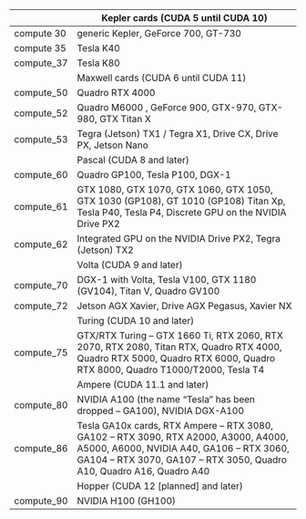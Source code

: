|            | Kepler cards (CUDA 5 until CUDA 10)                                                                                                                                                                     |
|------------|---------------------------------------------------------------------------------------------------------------------------------------------------------------------------------------------------------|
| compute 30 | generic Kepler, GeForce 700, GT-730                                                                                                                                                                     |
| compute 35 | Tesla K40                                                                                                                                                                                               |
| compute_37 | Tesla K80                                                                                                                                                                                               |
|            | Maxwell cards (CUDA 6 until CUDA 11)                                                                                                                                                                    |
| compute_50 | Quadro RTX 4000                                                                                                                                                                                         |
| compute_52 | Quadro M6000 , GeForce 900, GTX-970, GTX-980, GTX Titan X                                                                                                                                               |
| compute_53 | Tegra (Jetson) TX1 / Tegra X1, Drive CX, Drive PX, Jetson Nano                                                                                                                                          |
|            | Pascal (CUDA 8 and later)                                                                                                                                                                               |
| compute_60 | Quadro GP100, Tesla P100, DGX-1                                                                                                                                                                         |
| compute_61 | GTX 1080, GTX 1070, GTX 1060, GTX 1050, GTX 1030 (GP108), GT 1010 (GP108) Titan Xp, Tesla P40, Tesla P4, Discrete GPU on the NVIDIA Drive PX2                                                           |
| compute_62 | Integrated GPU on the NVIDIA Drive PX2, Tegra (Jetson) TX2                                                                                                                                              |
|            | Volta (CUDA 9 and later)                                                                                                                                                                                |
| compute_70 | DGX-1 with Volta, Tesla V100, GTX 1180 (GV104), Titan V, Quadro GV100                                                                                                                                   |
| compute_72 | Jetson AGX Xavier, Drive AGX Pegasus, Xavier NX                                                                                                                                                         |
|            | Turing (CUDA 10 and later)                                                                                                                                                                              |
| compute_75 | GTX/RTX Turing – GTX 1660 Ti, RTX 2060, RTX 2070, RTX 2080, Titan RTX, Quadro RTX 4000, Quadro RTX 5000, Quadro RTX 6000, Quadro RTX 8000, Quadro T1000/T2000, Tesla T4                                 |
|            | Ampere (CUDA 11.1 and later)                                                                                                                                                                            |
| compute_80 | NVIDIA A100 (the name “Tesla” has been dropped – GA100), NVIDIA DGX-A100                                                                                                                                |
| compute_86 | Tesla GA10x cards, RTX Ampere – RTX 3080, GA102 – RTX 3090, RTX A2000, A3000, A4000, A5000, A6000, NVIDIA A40, GA106 – RTX 3060, GA104 – RTX 3070, GA107 – RTX 3050, Quadro A10, Quadro A16, Quadro A40 |
|            | Hopper (CUDA 12 [planned] and later)                                                                                                                                                                    |
| compute_90 | NVIDIA H100 (GH100)                                                                                                                                                                                     |